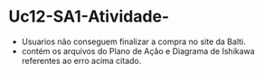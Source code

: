 # Uc12-SA1-Atividade-
* Usuarios não conseguem finalizar a compra no site da Balti.
* contém os arquivos do Plano de Ação e Diagrama de Ishikawa referentes ao erro acima citado.
